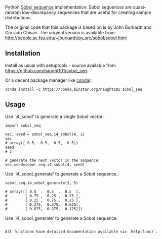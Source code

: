 Python [Sobol sequence](https://en.wikipedia.org/wiki/Sobol_sequence) implementation.
Sobol sequences are quasi-random low-discrepancy sequences that are useful for creating sample distributions.

The original code that this package is based on is by John Burkardt and Corrado Chisari.
The original version is available from:
http://people.sc.fsu.edu/~jburkardt/py_src/sobol/sobol.html

Installation
------------

Install as usual with setuptools - source available from https://github.com/naught101/sobol_seq.

Or a decent package manager like [conda](http://conda.pydata.org/docs/)):

    conda install -c https://conda.binstar.org/naught101 sobol_seq

Usage
-----

Use 'i4_sobol' to generate a single Sobol vector:

```
import sobol_seq

vec, seed = sobol_seq.i4_sobol(4, 1)
vec
# array([ 0.5,  0.5,  0.5,  0.5])
seed
# 2

# generate the next vector in the sequence:
vec,seed=sobol_seq.i4_sobol(4, seed)
```

Use 'i4_sobol_generate' to generate a Sobol sequence.

```
sobol_seq.i4_sobol_generate(3, 5)

# array([[ 0.5  ,  0.5  ,  0.5  ],
#        [ 0.75 ,  0.25 ,  0.75 ],
#        [ 0.25 ,  0.75 ,  0.25 ],
#        [ 0.375,  0.375,  0.625],
#        [ 0.875,  0.875,  0.125]])
```

Use 'i4_sobol_generate' to generate a Sobol sequence.



```

All functions have detailed documentation available via `help(func)`.

